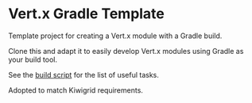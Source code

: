 # Vert.x Gradle Template

Template project for creating a Vert.x module with a Gradle build.

Clone this and adapt it to easily develop Vert.x modules using Gradle as your build tool.

See the [build script](build.gradle) for the list of useful tasks.

Adopted to match Kiwigrid requirements.
